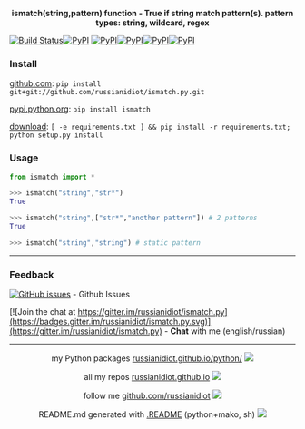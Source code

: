 <p align="center">
	<b>ismatch(string,pattern) function - True if string match pattern(s). pattern types: string, wildcard, regex</b>
</p>

[![Build Status](https://travis-ci.org/russianidiot/ismatch.py.svg?branch=master)](https://travis-ci.org/russianidiot/ismatch.py)[![PyPI](https://img.shields.io/pypi/v/ismatch.svg)](https://pypi.python.org/pypi/ismatch)
[![PyPI](https://img.shields.io/pypi/pyversions/ismatch.svg)](https://pypi.python.org/pypi/ismatch)[![PyPI](https://img.shields.io/pypi/dm/ismatch.svg)](https://pypi.python.org/pypi/ismatch)[![PyPI](https://img.shields.io/pypi/dw/ismatch.svg)](https://pypi.python.org/pypi/ismatch)[![PyPI](https://img.shields.io/pypi/dd/ismatch.svg)](https://pypi.python.org/pypi/ismatch)

	

### Install

[github.com](http://github.com/russianidiot/ismatch.py):
`pip install git+git://github.com/russianidiot/ismatch.py.git`

[pypi.python.org](https://pypi.python.org/pypi/ismatch/): `pip install ismatch`

[download](https://github.com/russianidiot/ismatch.py/archive/master.zip): `[ -e requirements.txt ] && pip install -r requirements.txt; python setup.py install`

	

	

	

### Usage

```python
from ismatch import *

>>> ismatch("string","str*")
True

>>> ismatch("string",["str*","another pattern"]) # 2 patterns
True

>>> ismatch("string","string") # static pattern
```

* * *

### Feedback

[![GitHub issues](https://img.shields.io/github/issues/russianidiot/ismatch.py.svg)](https://github.com/russianidiot/ismatch.py/issues) - Github Issues

[![Join the chat at https://gitter.im/russianidiot/ismatch.py](https://badges.gitter.im/russianidiot/ismatch.py.svg)](https://gitter.im/russianidiot/ismatch.py) - **Chat** with me (english/russian) 

* * *

<p align="center">
my Python packages <a href="http://russianidiot.github.io/python/">russianidiot.github.io/python/</a>
<img src="http://russianidiot.github.io/images/python/16.png" />
</p>

<p align="center">
	all my repos <a href="http://russianidiot.github.io/">russianidiot.github.io</a> <img src="http://russianidiot.github.io/images/star/16.png" />
</p>

<p align="center">
	follow me <a href="http://github.com/russianidiot">github.com/russianidiot</a>
<img src="http://russianidiot.github.io/images/github/16.png" />
</p>

<p align="center">
	README.md generated with <a href="https://github.com/russianidiot-dotfiles/.README">.README</a> (python+mako, sh)
<img src="http://russianidiot.github.io/images/book/16.png">
</p>